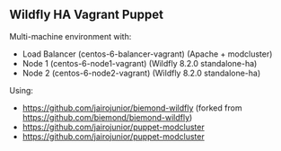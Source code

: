 ## Wildfly HA Vagrant Puppet

Multi-machine environment with:

* Load Balancer (centos-6-balancer-vagrant) (Apache + modcluster)
* Node 1 (centos-6-node1-vagrant) (Wildfly 8.2.0 standalone-ha)
* Node 2 (centos-6-node2-vagrant) (Wildfly 8.2.0 standalone-ha)

Using:

* https://github.com/jairojunior/biemond-wildfly (forked from https://github.com/biemond/biemond-wildfly)
* https://github.com/jairojunior/puppet-modcluster
* https://github.com/jairojunior/puppet-modcluster

